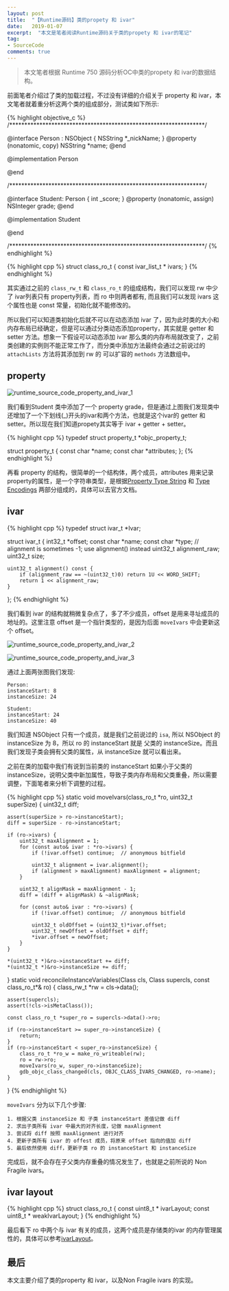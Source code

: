 ```yaml
---
layout: post
title:  "【Runtime源码】类的propety 和 ivar"
date:   2019-01-07
excerpt:  "本文是笔者阅读Runtime源码关于类的propety 和 ivar的笔记"
tag:
- SourceCode
comments: true
---
```


> 本文笔者根据 Runtime 750 源码分析OC中类的propety 和 ivar的数据结构。

前面笔者介绍过了类的加载过程，不过没有详细的介绍关于 property 和 ivar，本文笔者就着重分析这两个类的组成部分，测试类如下所示:

{% highlight objective_c %}
/*****************************************************************/

@interface Person : NSObject {
    NSString *_nickName;
}
@property (nonatomic, copy) NSString *name;
@end

@implementation Person

@end

/*****************************************************************/

@interface Student: Person {
    int _score;
}
@property (nonatomic, assign) NSInteger grade;
@end

@implementation Student

@end

/*****************************************************************/
{% endhighlight %}

{% highlight cpp %}
struct class_ro_t { 
    const ivar_list_t * ivars;
}
{% endhighlight %}

其实通过之前的 `class_rw_t` 和 `class_ro_t` 的组成结构，我们可以发现 rw 中少了 ivar列表只有 property列表，而 ro 中则两者都有, 而且我们可以发现 ivars 这个属性也是 const 常量，初始化就不能修改的。

所以我们可以知道类初始化后就不可以在动态添加 ivar 了，因为此时类的大小和内存布局已经确定，但是可以通过分类动态添加property，其实就是 getter 和 setter 方法。想象一下假设可以动态添加 ivar 那么类的内存布局就改变了，之前类创建的实例则不能正常工作了，而分类中添加方法最终会通过之前说过的 `attachLists` 方法将其添加到 rw 的 可以扩容的 `methods` 方法数组中。

## property

![runtime_source_code_property_and_ivar_1]({{site.url}}/assets/images/blog/runtime_source_code_property_and_ivar_1.png)

我们看到Student 类中添加了一个 property grade，但是通过上图我们发现类中还增加了一个下划线(_)开头的ivar和两个方法，也就是这个ivar的 getter 和 setter。所以现在我们知道propety其实等于 ivar + getter + setter。

{% highlight cpp %}
typedef struct property_t *objc_property_t;

struct property_t {
    const char *name;
    const char *attributes;
};
{% endhighlight %}

再看 property 的结构，很简单的一个结构体，两个成员，attributes 用来记录property的属性，是一个字符串类型，是根据[Property Type String](https://developer.apple.com/library/archive/documentation/Cocoa/Conceptual/ObjCRuntimeGuide/Articles/ocrtPropertyIntrospection.html#//apple_ref/doc/uid/TP40008048-CH101) 和 [Type Encodings](https://developer.apple.com/library/archive/documentation/Cocoa/Conceptual/ObjCRuntimeGuide/Articles/ocrtTypeEncodings.html) 两部分组成的，具体可以去官方文档。

## ivar

{% highlight cpp %}
typedef struct ivar_t *Ivar;

struct ivar_t {
    int32_t *offset;
    const char *name;
    const char *type;
    // alignment is sometimes -1; use alignment() instead
    uint32_t alignment_raw;
    uint32_t size;

    uint32_t alignment() const {
        if (alignment_raw == ~(uint32_t)0) return 1U << WORD_SHIFT;
        return 1 << alignment_raw;
    }
};
{% endhighlight %}

我们看到 ivar 的结构就稍微复杂点了，多了不少成员，offset 是用来寻址成员的地址的。这里注意 offset 是一个指针类型的，是因为后面 `moveIvars` 中会更新这个 offset。

![runtime_source_code_property_and_ivar_2]({{site.url}}/assets/images/blog/runtime_source_code_property_and_ivar_2.png)

![runtime_source_code_property_and_ivar_3]({{site.url}}/assets/images/blog/runtime_source_code_property_and_ivar_3.png)

通过上面两张图我们发现:

```
Person: 
instanceStart: 8
instanceSize: 24

Student:
instanceStart: 24
instanceSize: 40
```

我们知道 NSObject 只有一个成员，就是我们之前说过的 `isa`, 所以 NSObject 的 instanceSize 为 8，所以 ro 的 instanceStart 就是 父类的 instanceSize。而且我们发现子类会拥有父类的属性，从 instanceSize 就可以看出来。

之前在类的加载中我们有说到当前类的 instanceStart 如果小于父类的 instanceSize，说明父类中新加属性，导致子类内存布局和父类重叠，所以需要调整，下面笔者来分析下调整的过程。

{% highlight cpp %}
static void moveIvars(class_ro_t *ro, uint32_t superSize) {
    uint32_t diff;

    assert(superSize > ro->instanceStart);
    diff = superSize - ro->instanceStart;

    if (ro->ivars) {
        uint32_t maxAlignment = 1;
        for (const auto& ivar : *ro->ivars) {
            if (!ivar.offset) continue;  // anonymous bitfield

            uint32_t alignment = ivar.alignment();
            if (alignment > maxAlignment) maxAlignment = alignment;
        }

        uint32_t alignMask = maxAlignment - 1;
        diff = (diff + alignMask) & ~alignMask;

        for (const auto& ivar : *ro->ivars) {
            if (!ivar.offset) continue;  // anonymous bitfield

            uint32_t oldOffset = (uint32_t)*ivar.offset;
            uint32_t newOffset = oldOffset + diff;
            *ivar.offset = newOffset;
        }
    }

    *(uint32_t *)&ro->instanceStart += diff;
    *(uint32_t *)&ro->instanceSize += diff;
}
static void reconcileInstanceVariables(Class cls, Class supercls, const class_ro_t*& ro) {
    class_rw_t *rw = cls->data();

    assert(supercls);
    assert(!cls->isMetaClass());

    const class_ro_t *super_ro = supercls->data()->ro;

    if (ro->instanceStart >= super_ro->instanceSize) {
        return;
    }
    if (ro->instanceStart < super_ro->instanceSize) {
        class_ro_t *ro_w = make_ro_writeable(rw);
        ro = rw->ro;
        moveIvars(ro_w, super_ro->instanceSize);
        gdb_objc_class_changed(cls, OBJC_CLASS_IVARS_CHANGED, ro->name);
    } 
}
{% endhighlight %}

`moveIvars` 分为以下几个步骤:

```
1. 根据父类 instanceSize 和 子类 instanceStart 差值记做 diff
2. 求出子类所有 ivar 中最大的对齐长度，记做 maxAlignment
3. 尝试将 diff 按照 maxAlignment 进行对齐
4. 更新子类所有 ivar 的 offest 成员，将原来 offset 指向的值加 diff
5. 最后依然使用 diff，更新子类 ro 的 instanceStart 和 instanceSize
```

完成后，就不会存在子父类内存重叠的情况发生了，也就是之前所说的 Non Fragile ivars。

## ivar layout

{% highlight cpp %}
struct class_ro_t {
    const uint8_t * ivarLayout;
    const uint8_t * weakIvarLayout;
}
{% endhighlight %}

最后看下 ro 中两个与 ivar 有关的成员，这两个成员是存储类的ivar 的内存管理属性的，具体可以参考[ivarLayout](http://blog.sunnyxx.com/2015/09/13/class-ivar-layout/)。

## 最后

本文主要介绍了类的property 和 ivar，以及Non Fragile ivars 的实现。